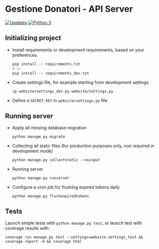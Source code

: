 # Gestione Donatori - API Server

[![Updates](https://pyup.io/repos/github/dennybiasiolli/blood-donor-management/shield.svg)](https://pyup.io/repos/github/dennybiasiolli/blood-donor-management/) [![Python 3](https://pyup.io/repos/github/dennybiasiolli/blood-donor-management/python-3-shield.svg)](https://pyup.io/repos/github/dennybiasiolli/blood-donor-management/)


## Initializing project

- Install requirements or development requirements, based on your preferences.

    ```sh
    pip install -r requirements.txt
    # or
    pip install -r requirements_dev.txt
    ```

- Create settings file, for example starting from development settings

    `cp website/settings_dev.py website/settings.py`

- Define a `SECRET_KEY` in `website/settings.py` file


## Running server

- Apply all missing database migration

    `python manage.py migrate`

- Collecting all static files
    (for production purposes only, non required in development mode)

    `python manage.py collectstatic --noinput`

- Running server

    `python manage.py runserver`

- Configure a cron job for flushing expired tokens daily

    `python manage.py flushexpiredtokens`


## Tests

Launch simple tests with `python manage.py test`, or launch test with coverage
results with:

```
coverage run manage.py test --settings=website.settings_test && coverage report -m && coverage html
```
